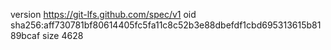 version https://git-lfs.github.com/spec/v1
oid sha256:aff730781bf80614405fc5fa11c8c52b3e88dbefdf1cbd695313615b8189bcaf
size 4628
